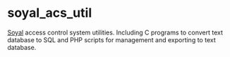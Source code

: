 soyal_acs_util
==============

[Soyal](http://www.soyal.com/) access control system utilities. Including C programs to convert text database to SQL and PHP scripts for management and exporting to text database.
